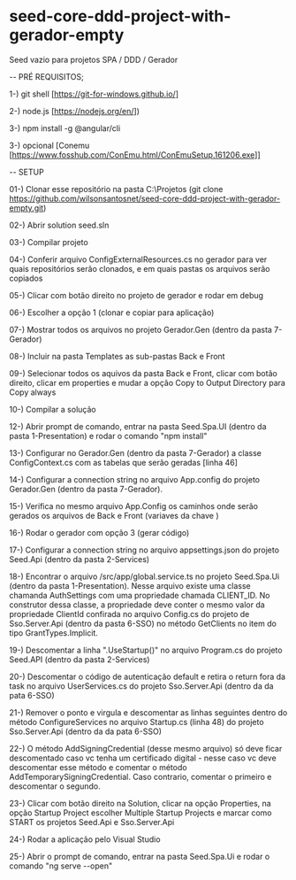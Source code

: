 # seed-core-ddd-project-with-gerador-empty
Seed vazio para projetos  SPA / DDD / Gerador

-- PRÉ REQUISITOS;

1-) git shell [https://git-for-windows.github.io/]

2-) node.js [https://nodejs.org/en/])

3-) npm install -g @angular/cli

3-) opcional [Conemu [https://www.fosshub.com/ConEmu.html/ConEmuSetup.161206.exe]]




-- SETUP

01-) Clonar esse repositório na pasta C:\Projetos (git clone https://github.com/wilsonsantosnet/seed-core-ddd-project-with-gerador-empty.git)

02-) Abrir solution seed.sln

03-) Compilar projeto

04-) Conferir arquivo ConfigExternalResources.cs no gerador para ver quais repositórios serão clonados, e em quais pastas os arquivos serão copiados

05-) Clicar com botão direito no projeto de gerador e rodar em debug

06-) Escolher a opção 1 (clonar e copiar para aplicação)

07-) Mostrar todos os arquivos no projeto Gerador.Gen (dentro da pasta 7-Gerador)

08-) Incluir na pasta Templates as sub-pastas Back e Front

09-) Selecionar todos os aquivos da pasta Back e Front, clicar com botão direito, clicar em properties e mudar a opção Copy to Output Directory para Copy always

10-) Compilar a solução

12-) Abrir prompt de comando, entrar na pasta Seed.Spa.UI (dentro da pasta 1-Presentation) e rodar o comando "npm install"

13-) Configurar no Gerador.Gen (dentro da pasta 7-Gerador) a classe ConfigContext.cs com as tabelas que serão geradas [linha 46]

14-) Configurar a connection string no arquivo App.config do projeto Gerador.Gen (dentro da pasta 7-Gerador).

15-) Verifica no mesmo arquivo App.Config os caminhos onde serão gerados os arquivos de Back e Front (variaves da chave <appSettings>)

16-) Rodar o gerador com opção 3 (gerar código)

17-) Configurar a connection string no arquivo appsettings.json do projeto Seed.Api (dentro da pasta 2-Services)

18-) Encontrar o arquivo /src/app/global.service.ts no projeto Seed.Spa.Ui (dentro da pasta 1-Presentation). Nesse arquivo existe uma classe chamanda AuthSettings com uma propriedade chamada CLIENT_ID. No construtor dessa classe, a propriedade deve conter o mesmo valor  da propriedade ClientId confirada no arquivo Config.cs do projeto de Sso.Server.Api (dentro da pasta 6-SSO) no método GetClients no item do tipo GrantTypes.Implicit.

19-) Descomentar a linha ".UseStartup<Startup>()" no arquivo Program.cs do projeto Seed.API (dentro da pasta 2-Services)

20-) Descomentar o código de autenticação default e retira o return fora da task no arquivo UserServices.cs do projeto Sso.Server.Api (dentro da da pata 6-SSO)

21-) Remover o ponto e virgula e descomentar as linhas seguintes dentro do método ConfigureServices no arquivo Startup.cs (linha 48) do projeto Sso.Server.Api (dentro da da pata 6-SSO) 

22-) O método AddSigningCredential (desse mesmo arquivo) só deve ficar descomentado caso vc tenha um certificado digital - nesse caso vc deve descomentar esse método e comentar o método AddTemporarySigningCredential. Caso contrario, comentar o primeiro e descomentar o segundo.

23-) Clicar com botão direito na Solution, clicar na opção Properties, na opção Startup Project escolher Multiple Startup Projects e marcar como START os projetos Seed.Api e Sso.Server.Api

24-) Rodar a aplicação pelo Visual Studio

25-) Abrir o prompt de comando, entrar na pasta Seed.Spa.Ui e rodar o comando "ng serve --open"

